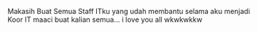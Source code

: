 Makasih Buat Semua Staff ITku yang udah membantu selama aku menjadi Koor IT maaci buat kalian semua...
i love you all wkwkwkkw
